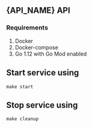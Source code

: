 ## {API_NAME} API

### Requirements
1. Docker
2. Docker-compose
3. Go 1.12 with Go Mod enabled

## Start service using
```make start```

## Stop service using
```make cleanup```